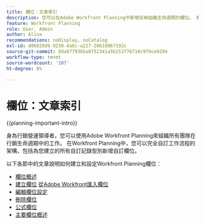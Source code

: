 ```yaml
---
title: 欄位：文章索引
description: 您可以在Adobe Workfront Planning中新增反映組織生命週期的欄位。 欄位是記錄型別的屬性。
feature: Workfront Planning
role: User, Admin
author: Alina
recommendations: noDisplay, noCatalog
exl-id: d06028d9-9230-4a6c-a227-20618067192c
source-git-commit: 0da877936ba8f52341a5b151f76710c979ce9294
workflow-type: tm+mt
source-wordcount: '107'
ht-degree: 0%

---
```



# 欄位：文章索引

<!--<span class="preview">The highlighted information on this page refers to functionality not yet generally available. It is available only in the Preview environment for all customers. After the monthly releases to Production, the same features are also available in the Production environment for customers who enabled fast releases. </span>   

<span class="preview">For information about fast releases, see [Enable or disable fast releases for your organization](/help/quicksilver/administration-and-setup/set-up-workfront/configure-system-defaults/enable-fast-release-process.md). </span> -->

{{planning-important-intro}}

身為行銷營運領導者，您可以使用Adobe Workfront Planning來組織所有團隊在行銷生命週期中的工作。 在Workfront Planning中，您可以完全自訂工作流程的架構，包括為您建立的所有自訂記錄型別新增自訂欄位。

以下各節中的文章說明如何建立和設定Workfront Planning欄位：

* [欄位概述](/help/quicksilver/planning/fields/fields-overview.md)
* [建立欄位](/help/quicksilver/planning/fields/create-fields.md)
  <span class="preview">[從Adobe Workfront匯入欄位](/help/quicksilver/planning/fields/import-fields-from-workfront.md)</span>
* [編輯欄位設定](/help/quicksilver/planning/fields/edit-fields.md)
* [刪除欄位](/help/quicksilver/planning/fields/delete-fields.md)
* [公式欄位](/help/quicksilver/planning/fields/formula-fields.md)
* [主要欄位概述](/help/quicksilver/planning/fields/primary-field-overview.md)
